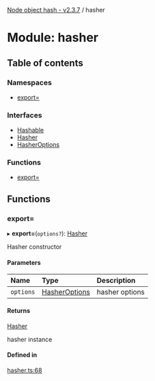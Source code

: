 [Node object hash - v2.3.7](../README.md) / hasher

# Module: hasher

## Table of contents

### Namespaces

- [export&#x3D;](hasher.export_.md)

### Interfaces

- [Hashable](../interfaces/hasher.hashable.md)
- [Hasher](../interfaces/hasher.hasher-1.md)
- [HasherOptions](../interfaces/hasher.hasheroptions.md)

### Functions

- [export&#x3D;](hasher.md#export=)

## Functions

### export&#x3D;

▸ **export=**(`options?`): [Hasher](../interfaces/hasher.export_.hasher.md)

Hasher constructor

#### Parameters

| Name      | Type                                                           | Description    |
| :-------- | :------------------------------------------------------------- | :------------- |
| `options` | [HasherOptions](../interfaces/hasher.export_.hasheroptions.md) | hasher options |

#### Returns

[Hasher](../interfaces/hasher.export_.hasher.md)

hasher instance

#### Defined in

[hasher.ts:68](https://github.com/SkeLLLa/node-object-hash/blob/d264cc4/src/hasher.ts#L68)
